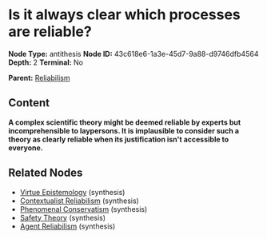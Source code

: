 # Is it always clear which processes are reliable?

**Node Type:** antithesis
**Node ID:** 43c618e6-1a3e-45d7-9a88-d9746dfb4564
**Depth:** 2
**Terminal:** No

**Parent:** [Reliabilism](reliabilism.md)

## Content

**A complex scientific theory might be deemed reliable by experts but incomprehensible to laypersons. It is implausible to consider such a theory as clearly reliable when its justification isn't accessible to everyone.**

## Related Nodes

- [Virtue Epistemology](virtue-epistemology.md) (synthesis)
- [Contextualist Reliabilism](contextualist-reliabilism.md) (synthesis)
- [Phenomenal Conservatism](phenomenal-conservatism.md) (synthesis)
- [Safety Theory](safety-theory.md) (synthesis)
- [Agent Reliabilism](agent-reliabilism.md) (synthesis)
